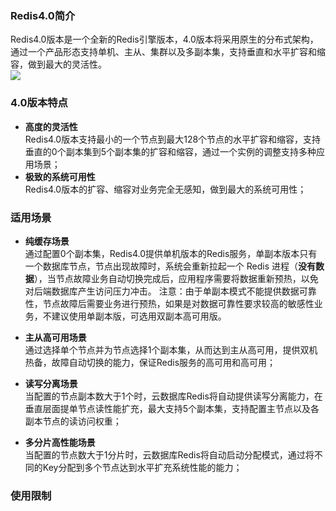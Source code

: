 
### Redis4.0简介
Redis4.0版本是一个全新的Redis引擎版本，4.0版本将采用原生的分布式架构，通过一个产品形态支持单机、主从、集群以及多副本集，支持垂直和水平扩容和缩容，做到最大的灵活性。<br>
![](https://main.qcloudimg.com/raw/a4174fab14d65cb5fae8af6717b9b399.png)

### 4.0版本特点

 - **高度的灵活性** <br>
Redis4.0版本支持最小的一个节点到最大128个节点的水平扩容和缩容，支持垂直的0个副本集到5个副本集的扩容和缩容，通过一个实例的调整支持多种应用场景；
 - **极致的系统可用性** <br>
Redis4.0版本的扩容、缩容对业务完全无感知，做到最大的系统可用性；

### 适用场景

 - **纯缓存场景** <br>
通过配置0个副本集，Redis4.0提供单机版本的Redis服务，单副本版本只有一个数据库节点，节点出现故障时，系统会重新拉起一个 Redis 进程（**没有数据**），当节点故障业务自动切换完成后，应用程序需要将数据重新预热，以免对后端数据库产生访问压力冲击。
注意：由于单副本模式不能提供数据可靠性，节点故障后需要业务进行预热，如果是对数据可靠性要求较高的敏感性业务，不建议使用单副本版，可选用双副本高可用版。

 - **主从高可用场景**  <br>
通过选择单个节点并为节点选择1个副本集，从而达到主从高可用，提供双机热备，故障自动切换的能力，保证Redis服务的高可用和高可用；

 - **读写分离场景**  <br>
当配置的节点副本数大于1个时，云数据库Redis将自动提供读写分离能力，在垂直层面提单节点读性能扩充，最大支持5个副本集，支持配置主节点以及各副本节点的读访问权重；
 
 - **多分片高性能场景**  <br>
 当配置的节点数大于1分片时，云数据库Redis将自动启动分配模式，通过将不同的Key分配到多个节点达到水平扩充系统性能的能力；
 

### 使用限制

